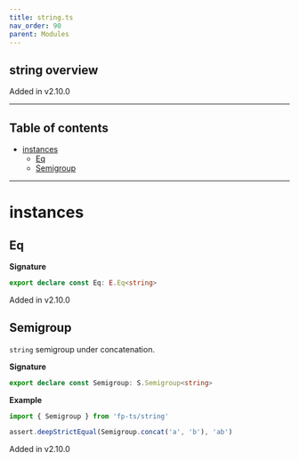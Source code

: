 ```yaml
---
title: string.ts
nav_order: 90
parent: Modules
---
```


## string overview

Added in v2.10.0

---

<h2 class="text-delta">Table of contents</h2>

- [instances](#instances)
  - [Eq](#eq)
  - [Semigroup](#semigroup)

---

# instances

## Eq

**Signature**

```ts
export declare const Eq: E.Eq<string>
```

Added in v2.10.0

## Semigroup

`string` semigroup under concatenation.

**Signature**

```ts
export declare const Semigroup: S.Semigroup<string>
```

**Example**

```ts
import { Semigroup } from 'fp-ts/string'

assert.deepStrictEqual(Semigroup.concat('a', 'b'), 'ab')
```

Added in v2.10.0

